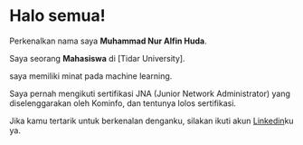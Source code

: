 # Halo semua! 

Perkenalkan nama saya **Muhammad Nur Alfin Huda**.<br>

Saya seorang **Mahasiswa** di [Tidar University].<br>

saya memiliki minat pada machine learning.<br>

Saya pernah mengikuti sertifikasi JNA (Junior Network Administrator) yang diselenggarakan oleh Kominfo, dan tentunya lolos sertifikasi.<br>

Jika kamu tertarik untuk berkenalan denganku, silakan ikuti akun [Linkedin]([https://www.linkedin.com/in/alfin-huda-36a507292])ku ya.
